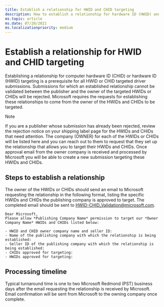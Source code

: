 ```yaml
---
title: Establish a relationship for HWID and CHID targeting
description: How to establish a relationship for hardware ID (HWID) and computer hardware ID (CHID) targeting
ms.topic: article
ms.date: 07/20/2021
ms.localizationpriority: medium
---
```


# Establish a relationship for HWID and CHID targeting

Establishing a relationship for computer hardware ID (CHID) or hardware ID (HWID) targeting is a prerequisite for all HWID or CHID targeted driver submissions. Submissions for which an established relationship cannot be validated between the publisher and the owner of the targeted HWIDs or CHIDs will be rejected. Microsoft requires the requests for establishing these relationships to come from the owner of the HWIDs and CHIDs to be targeted.

  > [!NOTE]
  > If you are a publisher whose submission has already been rejected, review the rejection notice on your shipping label page for the HWIDs and CHIDs that need attention. The company (OWNER) for each of the HWIDs or CHIDs will be listed here and you can reach out to them to request that they set up the relationship that allows you to target their HWIDs and CHIDs. Once approval email from the owner company is received and processed by Microsoft you will be able to create a new submission targeting these HWIDs and CHIDs.

## Steps to establish a relationship

The owner of the HWIDs or CHIDs should send an email to Microsoft requesting the relationship in the following format, listing the specific HWIDs and CHIDs the publishing company is approved to target. The completed email should be sent to HWID-CHID_Validation@microsoft.com.

    Dear Microsoft,
    Please allow *Publishing Company Name* permission to target our *Owner Company Name* HWIDs and CHIDs listed below:

    - HWID and CHID owner company name and seller ID:
    - Name of the publishing company with which the relationship is being established:
    - Seller ID of the publishing company with which the relationship is being established:
    - CHIDs approved for targeting:
    - HWIDs approved for targeting:

## Processing timeline

Typical turnaround time is one to two Microsoft Redmond (PST) business days after the email requesting the relationship is received by Microsoft. Email confirmation will be sent from Microsoft to the owning company once complete.
